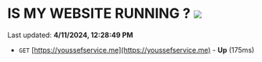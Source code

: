 # IS MY WEBSITE RUNNING ? [![](https://img.shields.io/static/v1?label=Sponsor&message=%E2%9D%A4&logo=GitHub&color=%23fe8e86)](https://github.com/sponsors/<username>)

Last updated: **4/11/2024, 12:28:49 PM**

- `GET` [https://youssefservice.me](https://youssefservice.me) - **Up** (175ms)
